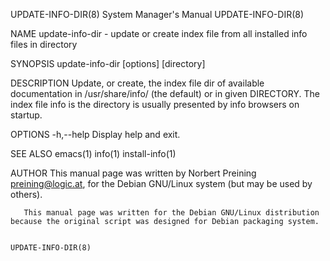 UPDATE-INFO-DIR(8)                                                                         System Manager's Manual                                                                         UPDATE-INFO-DIR(8)

NAME
       update-info-dir - update or create index file from all installed info files in directory

SYNOPSIS
       update-info-dir [options] [directory]

DESCRIPTION
       Update,  or  create, the index file dir of available documentation in /usr/share/info/ (the default) or in given DIRECTORY. The index file info is the directory is usually presented by info browsers
       on startup.

OPTIONS
       -h,--help
              Display help and exit.

SEE ALSO
       emacs(1) info(1) install-info(1)

AUTHOR
       This manual page was written by Norbert Preining <preining@logic.at>, for the Debian GNU/Linux system (but may be used by others).

       This manual page was written for the Debian GNU/Linux distribution because the original script was designed for Debian packaging system.

                                                                                                                                                                                           UPDATE-INFO-DIR(8)

